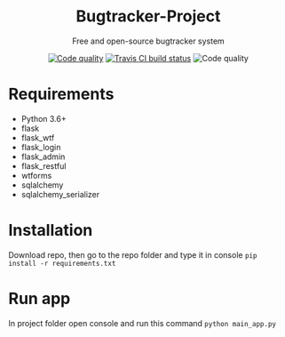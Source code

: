<h1 align="center">Bugtracker-Project</h1>
<p align="center">Free and open-source bugtracker system</p>

<p align="center">
    <a href="https://app.codacy.com/manual/SadnessPWNZ/Bugtracker-Project/dashboard"><img alt="Code quality" src="https://api.codacy.com/project/badge/Grade/96412126c20b4dea923dc4759ddb877c"></a>
    <a href="https://travis-ci.org/SadnessPWNZ/Bugtracker-Project"><img alt="Travis CI build status" src="https://travis-ci.org/SadnessPWNZ/Bugtracker-Project.svg?branch=master"></a>
    <img alt="Code quality" src="https://github.com/SadnessPWNZ/Bugtracker-Project/workflows/Python%20application/badge.svg">
</p>

<h1>Requirements</h1>
<ul>
    <li>Python 3.6+</li>
    <li>flask</li>
    <li>flask_wtf</li>
    <li>flask_login</li>
    <li>flask_admin</li>
    <li>flask_restful</li>
    <li>wtforms</li>
    <li>sqlalchemy</li>
    <li>sqlalchemy_serializer</li>
</ul>
<h1>Installation</h1>

Download repo, then go to the repo folder and type it in console
```pip install -r requirements.txt```
<h1>Run app</h1>

In project folder open console and run this command ``python main_app.py``

